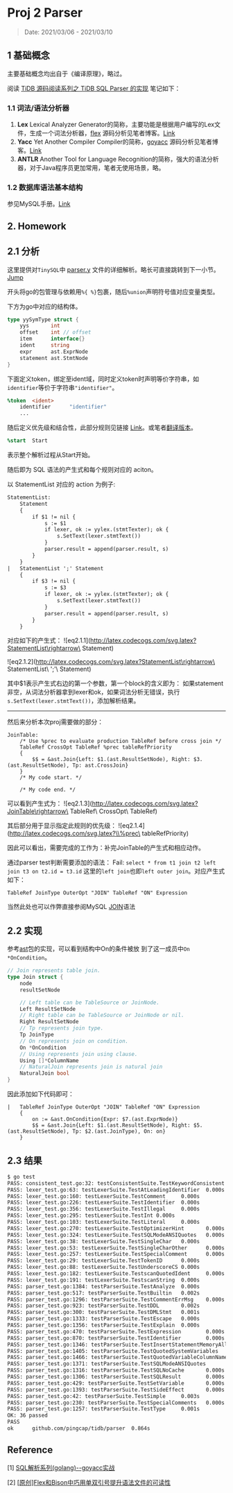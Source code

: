# Proj 2 Parser

> Date: 2021/03/06 - 2021/03/10

## 1 基础概念

主要基础概念均出自于《编译原理》，略过。

阅读 [TiDB 源码阅读系列之 TiDB SQL Parser 的实现](https://pingcap.com/blog-cn/tidb-source-code-reading-5/) 笔记如下：

### 1.1 词法/语法分析器

1. **Lex**
   Lexical Analyzer Generator的简称，主要功能是根据用户编写的Lex文件，生成一个词法分析器，[flex](https://github.com/westes/flex) 源码分析见笔者博客。[Link](http://blog.haochengxia.com/jekyll/update/2021/03/15/flex-Source-Code-Analysis.html)
2. **Yacc**
   Yet Another Compiler Compiler的简称，[goyacc](https://gitlab.com/cznic/goyacc) 源码分析见笔者博客。[Link](http://blog.haochengxia.com/jekyll/update/2021/03/16/goyacc-Source-Code-Analysis.html)
3. **ANTLR**
   Another Tool for Language Recognition的简称，强大的语法分析器，对于Java程序员更加常用，笔者无使用场景，略。

### 1.2 数据库语法基本结构

参见MySQL手册。[Link](https://dev.mysql.com/doc/refman/5.7/en/)

## 2. Homework

## 2.1 分析

这里提供对`TinySQL`中 [parser.y]() 文件的详细解析。略长可直接跳转到下一小节。 [Jump](#22-实现)

开头将go的包管理与依赖用`%{ %}`包裹，随后`%union`声明符号值对应变量类型。

下方为go中对应的结构体。

```go
type yySymType struct {
	yys       int
	offset    int // offset
	item      interface{}
	ident     string
	expr      ast.ExprNode
	statement ast.StmtNode
}
```

下面定义token，绑定至ident域，同时定义token时声明等价字符串，如`identifier`等价于字符串`"identifier"`。

```yacc
%token	<ident>
	identifier      "identifier"
    ...
```

随后定义优先级和结合性，此部分规则见链接 [Link](https://www.gnu.org/software/bison/manual/html_node/Precedence.html#Precedence)。或笔者[翻译版本](./5.3%20操作符优先级.md)。


```yacc
%start	Start
```

表示整个解析过程从Start开始。

随后即为 SQL 语法的产生式和每个规则对应的 aciton。

以 StatementList 对应的 action 为例子:
```yacc
StatementList:
	Statement
	{
		if $1 != nil {
			s := $1
			if lexer, ok := yylex.(stmtTexter); ok {
				s.SetText(lexer.stmtText())
			}
			parser.result = append(parser.result, s)
		}
	}
|	StatementList ';' Statement
	{
		if $3 != nil {
			s := $3
			if lexer, ok := yylex.(stmtTexter); ok {
				s.SetText(lexer.stmtText())
			}
			parser.result = append(parser.result, s)
		}
	}
```

对应如下的产生式：
![eq2.1.1](http://latex.codecogs.com/svg.latex?StatementList\rightarrow\ Statement)

![eq2.1.2](http://latex.codecogs.com/svg.latex?StatementList\rightarrow\ StatementList\ ';'\ Statement)


其中\$1表示产生式右边的第一个参数，第一个block的含义即为：
如果statement非空，从词法分析器拿到lexer和ok，如果词法分析无错误，执行`s.SetText(lexer.stmtText())`，添加解析结果。

---

然后来分析本次proj需要做的部分：
```
JoinTable:
	/* Use %prec to evaluate production TableRef before cross join */
	TableRef CrossOpt TableRef %prec tableRefPriority
	{
		$$ = &ast.Join{Left: $1.(ast.ResultSetNode), Right: $3.(ast.ResultSetNode), Tp: ast.CrossJoin}
	}
	/* My code start. */

	/* My code end. */
```

可以看到产生式为：
![eq2.1.3](http://latex.codecogs.com/svg.latex?JoinTable\rightarrow\ TableRef\ CrossOpt\ TableRef)

其后部分用于显示指定此规则的优先级：
![eq2.1.4](http://latex.codecogs.com/svg.latex?\\%prec\ tableRefPriority)

因此可以看出，需要完成的工作为：补完JoinTable的产生式和相应动作。

通过parser test判断需要添加的语法：
Fail: `select * from t1 join t2 left join t3 on t2.id = t3.id`
这里的`left join`也即`left outer join`。对应产生式如下：
```
TableRef JoinType OuterOpt "JOIN" TableRef "ON" Expression
```

当然此处也可以作弊直接参阅MySQL [JOIN](https://dev.mysql.com/doc/refman/5.7/en/join.html)语法


## 2.2 实现
参考[ast](https://github.com/pingcap/tidb/tree/source-code/ast)包的实现，可以看到结构中On的条件被放
到了这一成员中`On *OnCondition`。

```go
// Join represents table join.
type Join struct {
	node
	resultSetNode

	// Left table can be TableSource or JoinNode.
	Left ResultSetNode
	// Right table can be TableSource or JoinNode or nil.
	Right ResultSetNode
	// Tp represents join type.
	Tp JoinType
	// On represents join on condition.
	On *OnCondition
	// Using represents join using clause.
	Using []*ColumnName
	// NaturalJoin represents join is natural join
	NaturalJoin bool
}
```

因此添加如下代码即可：

```
|	TableRef JoinType OuterOpt "JOIN" TableRef "ON" Expression
	{
		on := &ast.OnCondition{Expr: $7.(ast.ExprNode)}
		$$ = &ast.Join{Left: $1.(ast.ResultSetNode), Right: $5.(ast.ResultSetNode), Tp: $2.(ast.JoinType), On: on}
	}
```
## 2.3 结果
```bash
$ go test
PASS: consistent_test.go:32: testConsistentSuite.TestKeywordConsistent  0.001s
PASS: lexer_test.go:63: testLexerSuite.TestAtLeadingIdentifier  0.000s
PASS: lexer_test.go:160: testLexerSuite.TestComment     0.000s
PASS: lexer_test.go:226: testLexerSuite.TestIdentifier  0.000s
PASS: lexer_test.go:356: testLexerSuite.TestIllegal     0.000s
PASS: lexer_test.go:295: testLexerSuite.TestInt 0.000s
PASS: lexer_test.go:103: testLexerSuite.TestLiteral     0.000s
PASS: lexer_test.go:270: testLexerSuite.TestOptimizerHint       0.000s
PASS: lexer_test.go:324: testLexerSuite.TestSQLModeANSIQuotes   0.000s
PASS: lexer_test.go:38: testLexerSuite.TestSingleChar   0.000s
PASS: lexer_test.go:53: testLexerSuite.TestSingleCharOther      0.000s
PASS: lexer_test.go:257: testLexerSuite.TestSpecialComment      0.000s
PASS: lexer_test.go:29: testLexerSuite.TestTokenID      0.000s
PASS: lexer_test.go:88: testLexerSuite.TestUnderscoreCS 0.000s
PASS: lexer_test.go:182: testLexerSuite.TestscanQuotedIdent     0.000s
PASS: lexer_test.go:191: testLexerSuite.TestscanString  0.000s
PASS: parser_test.go:1384: testParserSuite.TestAnalyze  0.000s
PASS: parser_test.go:517: testParserSuite.TestBuiltin   0.002s
PASS: parser_test.go:1296: testParserSuite.TestCommentErrMsg    0.000s
PASS: parser_test.go:923: testParserSuite.TestDDL       0.002s
PASS: parser_test.go:300: testParserSuite.TestDMLStmt   0.001s
PASS: parser_test.go:1333: testParserSuite.TestEscape   0.000s
PASS: parser_test.go:1356: testParserSuite.TestExplain  0.000s
PASS: parser_test.go:470: testParserSuite.TestExpression        0.000s
PASS: parser_test.go:870: testParserSuite.TestIdentifier        0.000s
PASS: parser_test.go:1346: testParserSuite.TestInsertStatementMemoryAllocation  0.001s
PASS: parser_test.go:1405: testParserSuite.TestQuotedSystemVariables    0.000s
PASS: parser_test.go:1466: testParserSuite.TestQuotedVariableColumnName 0.000s
PASS: parser_test.go:1371: testParserSuite.TestSQLModeANSIQuotes        0.000s
PASS: parser_test.go:1316: testParserSuite.TestSQLNoCache       0.000s
PASS: parser_test.go:1306: testParserSuite.TestSQLResult        0.000s
PASS: parser_test.go:429: testParserSuite.TestSetVariable       0.000s
PASS: parser_test.go:1393: testParserSuite.TestSideEffect       0.000s
PASS: parser_test.go:42: testParserSuite.TestSimple     0.003s
PASS: parser_test.go:230: testParserSuite.TestSpecialComments   0.000s
PASS: parser_test.go:1257: testParserSuite.TestType     0.001s
OK: 36 passed
PASS
ok      github.com/pingcap/tidb/parser  0.864s
```

## Reference
[1] [SQL解析系列(golang)--goyacc实战](https://zhuanlan.zhihu.com/p/264367718)

[2] [[原创]Flex和Bison中巧用单双引号提升语法文件的可读性](https://blog.csdn.net/u014038143/article/details/78202271)